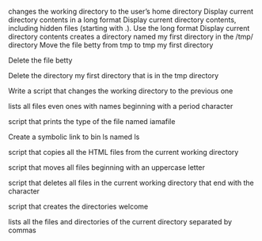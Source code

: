 changes the working directory to the user’s home directory
Display current directory contents in a long format
Display current directory contents, including hidden files (starting with .). Use the long format
Display current directory contents
creates a directory named my first directory in the /tmp/ directory
Move the file betty from tmp to tmp my first directory

Delete the file betty

Delete the directory my first directory that is in the tmp directory

Write a script that changes the working directory to the previous one

lists all files even ones with names beginning with a period character

script that prints the type of the file named iamafile

Create a symbolic link to bin ls named ls

script that copies all the HTML files from the current working directory

script that moves all files beginning with an uppercase letter

script that deletes all files in the current working directory that end with the character 

script that creates the directories welcome

lists all the files and directories of the current directory separated by commas
